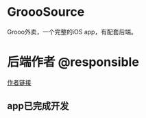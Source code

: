 # GroooSource
Grooo外卖，一个完整的iOS app，有配套后端。
# 后端作者 @responsible
[作者链接](https://github.com/responsible)
## app已完成开发
